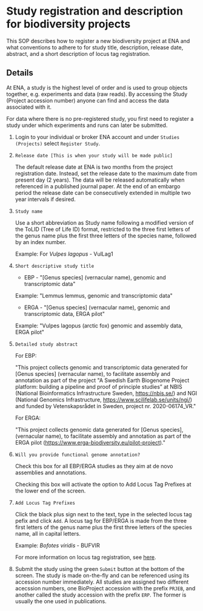 # Study registration and description for biodiversity projects

This SOP describes how to register a new biodiversity project at ENA and what conventions to adhere to for study title, description, release date, abstract, and a short description of locus tag registration.

## Details

At ENA, a study is the highest level of order and is used to group objects together, e.g. experiments and data (raw reads). By accessing the Study (Project accession number) anyone can find and access the data associated with it. 

For data where there is no pre-registered study, you first need to register a study under which experiments and runs can later be submitted.

1. Login to your individual or broker ENA account and under `Studies (Projects)` select `Register Study`.

2. `Release date [This is when your study will be made public]`
    
    The default release date at ENA is two months from the project registration date. Instead, set the release date to the maximum date from present day (2 years). The data will be released automatically when referenced in a published journal paper. At the end of an embargo period the release date can be consecutively extended in multiple two year intervals if desired.

3. `Study name`
    
    Use a short abbreviation as Study name following a modified version of the ToLID (Tree of Life ID) format, restricted to the three first letters of the genus name plus the first three letters of the species name, followed by an index number.

    Example: For *Vulpes lagopus* -  VulLag1

4. `Short descriptive study title`

    - EBP - "[Genus species] (vernacular name), genomic and transcriptomic data"

    Example: "Lemmus lemmus, genomic and transcriptomic data" 

    - ERGA - "[Genus species] (vernacular name), genomic and transcriptomic data, ERGA pilot"

    Example: "Vulpes lagopus (arctic fox) genomic and assembly data, ERGA pilot"

5. `Detailed study abstract` 

    For EBP:

    "This project collects genomic and transcriptomic data generated for [Genus species] (vernacular name), to facilitate assembly and annotation as part of the project "A Swedish Earth Biogenome Project platform: building a pipeline and proof of principle studies” at NBIS (National Bioinformatics Infrastructure Sweden, https://nbis.se/) and NGI (National Genomics Infrastructure, https://www.scilifelab.se/units/ngi/) and funded by Vetenskapsrådet in Sweden, project nr. 2020-06174_VR."

    For ERGA:

    "This project collects genomic data generated for [Genus species], (vernacular name), to facilitate assembly and annotation as part of the ERGA pilot (https://www.erga-biodiversity.eu/pilot-project)."

6. `Will you provide functional genome annotation?`

    Check this box for all EBP/ERGA studies as they aim at de novo assemblies and annotations.

    Checking this box will activate the option to Add Locus Tag Prefixes at the lower end of the screen.

7. `Add Locus Tag Prefixes`

   Click the black plus sign next to the text, type in the selected locus tag pefix and click `Add`.
   A locus tag for EBP/ERGA is made from the three first letters of the genus name plus the first three letters of the species name, all in capital letters.

   Example: *Bofotes viridis* - BUFVIR

   For more information on locus tag registration, see [here](https://github.com/NBISweden/data-submission-documentation/blob/main/ENA/SOP/locus_tag_registration.md).

8. Submit the study using the green `Submit` button at the bottom of the screen. The study is made on-the-fly and can be referenced using its accession number immediately. All studies are assigned two different acecssion numbers, one BioProject accession with the prefix `PRJEB`, and another called the study accession with the prefix `ERP`. The former is usually the one used in publications. 
